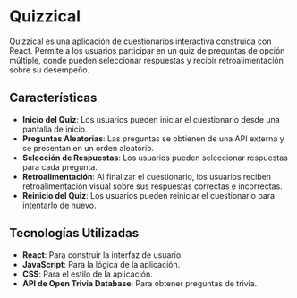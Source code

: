 # Quizzical

Quizzical es una aplicación de cuestionarios interactiva construida con React. Permite a los usuarios participar en un quiz de preguntas de opción múltiple, donde pueden seleccionar respuestas y recibir retroalimentación sobre su desempeño.

## Características

- **Inicio del Quiz**: Los usuarios pueden iniciar el cuestionario desde una pantalla de inicio.
- **Preguntas Aleatorias**: Las preguntas se obtienen de una API externa y se presentan en un orden aleatorio.
- **Selección de Respuestas**: Los usuarios pueden seleccionar respuestas para cada pregunta.
- **Retroalimentación**: Al finalizar el cuestionario, los usuarios reciben retroalimentación visual sobre sus respuestas correctas e incorrectas.
- **Reinicio del Quiz**: Los usuarios pueden reiniciar el cuestionario para intentarlo de nuevo.

## Tecnologías Utilizadas

- **React**: Para construir la interfaz de usuario.
- **JavaScript**: Para la lógica de la aplicación.
- **CSS**: Para el estilo de la aplicación.
- **API de Open Trivia Database**: Para obtener preguntas de trivia.
